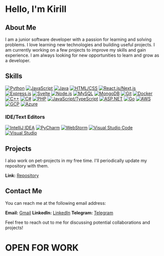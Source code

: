 # Hello, I'm Kirill

## About Me

I am a junior software developer with a passion for learning and solving problems. I love learning new technologies and
building useful projects. I am currently working on a few projects to improve my skills and gain experience. I am always
looking for new opportunities to learn and grow as a developer.

## Skills

[![Python](https://img.shields.io/badge/Python-Advanced-blueviolet?style=for-the-badge&logo=python)](#) [![JavaScript](https://img.shields.io/badge/JavaScript-Upper_Intermediate-yellow?style=for-the-badge&logo=javascript)](#) [![Java](https://img.shields.io/badge/Java-Intermediate-orange?style=for-the-badge&logo=openjdk)](#) [![HTML/CSS](https://img.shields.io/badge/HTML%2FCSS-Advanced-success?style=for-the-badge&logo=html5)](#) [![React.js/Next.js](https://img.shields.io/badge/React.js-Intermediate-blue?style=for-the-badge&logo=react)](#) [![Express.js](https://img.shields.io/badge/Express.js-Advanced-blue?style=for-the-badge&logo=express)](#) [![Svelte](https://img.shields.io/badge/Svelte-Intermediate-blue?style=for-the-badge&logo=svelte)](#) [![Node.js](https://img.shields.io/badge/Node.js-Intermediate-green?style=for-the-badge&logo=node.js)](#) [![MySQL](https://img.shields.io/badge/MySQL-Advanced-blue?style=for-the-badge&logo=mysql)](#) [![MongoDB](https://img.shields.io/badge/MongoDB-Advanced-brightgreen?style=for-the-badge&logo=mongodb)](#) [![Git](https://img.shields.io/badge/Git-Intermediate-orange?style=for-the-badge&logo=git)](#) [![Docker](https://img.shields.io/badge/Docker-Intermediate-blue?style=for-the-badge&logo=docker)](#) [![C++](https://img.shields.io/badge/C++-Beginner-blue?style=for-the-badge&logo=c%2B%2B)](#) [![C#](https://img.shields.io/badge/C%23-Intermediate-orange?style=for-the-badge&logo=csharp)](#) [![PHP](https://img.shields.io/badge/PHP-Intermediate-blue?style=for-the-badge&logo=php)](#) [![JavaScript/TypeScript](https://img.shields.io/badge/JavaScript%2FTypeScript-Intermediate-blue?style=for-the-badge&logo=typescript)](#) [![ASP.NET](https://img.shields.io/badge/ASP.NET-Beginner-orange?style=for-the-badge&logo=.net)](#) [![Go](https://img.shields.io/badge/Go-Beginner-blue?style=for-the-badge&logo=go)](#) [![AWS](https://img.shields.io/badge/AWS-Beginner-yellow?style=for-the-badge&logo=amazon-aws)](#) [![GCP](https://img.shields.io/badge/GCP-Beginner-blue?style=for-the-badge&logo=googlecloud)](#) [![Azure](https://img.shields.io/badge/Azure-Beginner-blue?style=for-the-badge&logo=microsoftazure)](#)

### IDE/Text Editors

[![IntelliJ IDEA](https://img.shields.io/badge/IntelliJ_IDEA-purple?style=for-the-badge&logo=intellij-idea)](#) [![PyCharm](https://img.shields.io/badge/PyCharm-07242c?style=for-the-badge&logo=pycharm)](#) [![WebStorm](https://img.shields.io/badge/WebStorm-11b1fe?style=for-the-badge&logo=webstorm)](#) [![Visual Studio Code](https://img.shields.io/badge/Visual_Studio_Code-blue?style=for-the-badge&logo=visual-studio-code)](#) [![Visual Studio](https://img.shields.io/badge/Visual_Studio-darkmagenta?style=for-the-badge&logo=visual-studio)](#)

## Projects

I also work on pet-projects in my free time. I'll periodically update my repository with them.

**Link:** [Repository](https://www.github.com/winicred/pet-projects)

## Contact Me

You can reach me at the following email address:

**Email:** [Gmail](mailto:kirya.goritskij@gmail.com)
**LinkedIn:** [LinkedIn](https://www.linkedin.com/in/kirill-goritski-876247283/)
**Telegram:** [Telegram](https://t.me/winicred)

Feel free to reach out to me for discussing potential collaborations and projects!

# OPEN FOR WORK
